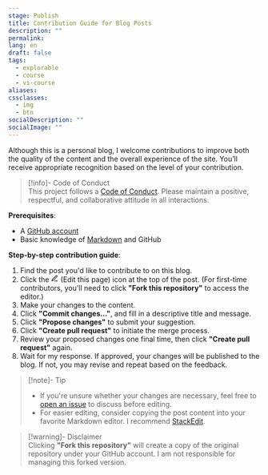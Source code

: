 ```yaml
---
stage: Publish
title: Contribution Guide for Blog Posts
description: ""
permalink:
lang: en
draft: false
tags:
  - explorable
  - course
  - vi-course
aliases:
cssclasses:
  - img
  - btn
socialDescription: ""
socialImage: ""
---
```


Although this is a personal blog, I welcome contributions to improve both the quality of the content and the overall experience of the site. You’ll receive appropriate recognition based on the level of your contribution.

> [!info]- Code of Conduct  
> This project follows a [Code of Conduct](https://github.com/PhDoanh/blog/blob/v4/CODE_OF_CONDUCT.md). Please maintain a positive, respectful, and collaborative attitude in all interactions.

**Prerequisites**:
- A [GitHub account](https://github.com/)
- Basic knowledge of [Markdown](https://www.markdownguide.org/) and GitHub

**Step-by-step contribution guide**:

1. Find the post you'd like to contribute to on this blog.
2. Click the <svg xmlns="http://www.w3.org/2000/svg" width="15" height="15" viewBox="0 0 24 24" fill="none" stroke="currentColor" stroke-width="2" stroke-linecap="round" stroke-linejoin="round" class="lucide lucide-pen-line-icon lucide-pen-line"><path d="M12 20h9"/><path d="M16.376 3.622a1 1 0 0 1 3.002 3.002L7.368 18.635a2 2 0 0 1-.855.506l-2.872.838a.5.5 0 0 1-.62-.62l.838-2.872a2 2 0 0 1 .506-.854z"/></svg> (Edit this page) icon at the top of the post.  (For first-time contributors, you'll need to click **"Fork this repository"** to access the editor.)
3. Make your changes to the content.
4. Click **"Commit changes..."**, and fill in a descriptive title and message.
5. Click **"Propose changes"** to submit your suggestion.
6. Click **"Create pull request"** to initiate the merge process.
7. Review your proposed changes one final time, then click **"Create pull request"** again.
8. Wait for my response. If approved, your changes will be published to the blog. If not, you may revise and repeat based on the feedback.

> [!note]- Tip
> - If you're unsure whether your changes are necessary, feel free to [open an issue](https://github.com/PhDoanh/content/issues/new?template=feature_request.md) to discuss before editing.
> - For easier editing, consider copying the post content into your favorite Markdown editor. I recommend [StackEdit](https://stackedit.io/).

> [!warning]- Disclaimer  
> Clicking **"Fork this repository"** will create a copy of the original repository under your GitHub account. I am not responsible for managing this forked version.
